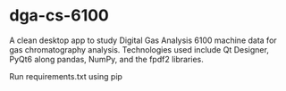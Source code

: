 # dga-cs-6100
A clean desktop app to study Digital Gas Analysis 6100 machine data for gas chromatography analysis. Technologies used include Qt Designer, PyQt6 along pandas, NumPy, and the fpdf2 libraries.

Run requirements.txt using pip 
